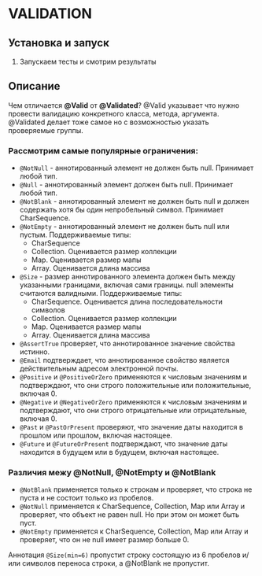 # VALIDATION

## Установка и запуск
1. Запускаем тесты и смотрим результаты

## Описание
Чем отличается **@Valid** от **@Validated**? @Valid указывает что нужно провести валидацию конкретного класса, метода, аргумента. @Validated делает тоже самое но с возможностью указать проверяемые группы. 

### Рассмотрим самые популярные ограничения:

- `@NotNull` - аннотированный элемент не должен быть null. Принимает любой тип.
- `@Null` - аннотированный элемент должен быть null. Принимает любой тип.
- `@NotBlank` - аннотированный элемент не должен быть null и должен содержать хотя бы один непробельный символ. Принимает CharSequence.
- `@NotEmpty` - аннотированный элемент не должен быть null или пустым. Поддерживаемые типы:
  - CharSequence
  - Collection. Оценивается размер коллекции
  - Map. Оценивается размер мапы
  - Array. Оценивается длина массива
- `@Size` - размер аннотированного элемента должен быть между указанными границами, включая сами границы. null элементы считаются валидными. Поддерживаемые типы:
  - CharSequence. Оценивается длина последовательности символов
  - Collection. Оценивается размер коллекции
  - Map. Оценивается размер мапы
  - Array. Оценивается длина массива
- `@AssertTrue` проверяет, что аннотированное значение свойства истинно.
- `@Email` подтверждает, что аннотированное свойство является действительным адресом электронной почты.
- `@Positive` и `@PositiveOrZero` применяются к числовым значениям и подтверждают, что они строго положительные или положительные, включая 0.
- `@Negative` и `@NegativeOrZero` применяются к числовым значениям и подтверждают, что они строго отрицательные или отрицательные, включая 0.
- `@Past` и `@PastOrPresent` проверяют, что значение даты находится в прошлом или прошлом, включая настоящее.
- `@Future` и `@FutureOrPresent` подтверждают, что значение даты находится в будущем или в будущем, включая настоящее.
  
### Различия межу @NotNull, @NotEmpty и @NotBlank

- `@NotBlank` применяется только к строкам и проверяет, что строка не пуста и не состоит только из пробелов.
- `@NotNull` применяется к CharSequence, Collection, Map или Array и проверяет, что объект не равен null. Но при этом он может быть пуст.
- `@NotEmpty` применяется к CharSequence, Collection, Map или Array и проверяет, что он не null имеет размер больше 0.

Аннотация `@Size(min=6)` пропустит строку состоящую из 6 пробелов и/или символов переноса строки, а @NotBlank не пропустит.